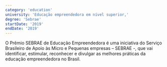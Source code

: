 ```yaml
---
category: 'education'
university: 'Educação empreendedora em nível superior,'
degree: 'Sebrae'
startDate: '2019'
endDate: '2019'
---
```


O Prêmio SEBRAE de Educação Empreendedora é uma iniciativa do Serviço Brasileiro de Apoio às Micro e Pequenas empresas – SEBRAE -, que vai identificar, estimular, reconhecer e divulgar as melhores práticas da educação empreendedora no Brasil.
